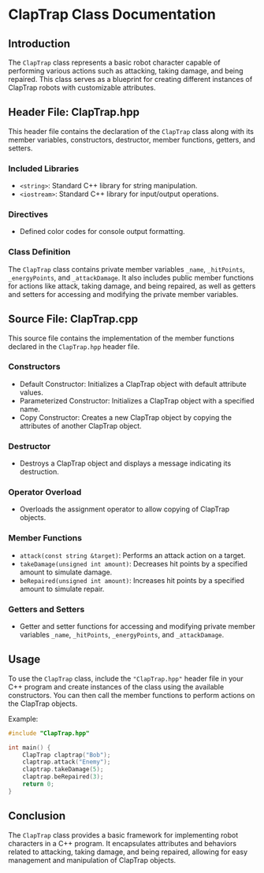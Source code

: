 # ClapTrap Class Documentation

## Introduction
The `ClapTrap` class represents a basic robot character capable of performing various actions such as attacking, taking damage, and being repaired. This class serves as a blueprint for creating different instances of ClapTrap robots with customizable attributes.

## Header File: ClapTrap.hpp
This header file contains the declaration of the `ClapTrap` class along with its member variables, constructors, destructor, member functions, getters, and setters.

### Included Libraries
- `<string>`: Standard C++ library for string manipulation.
- `<iostream>`: Standard C++ library for input/output operations.

### Directives
- Defined color codes for console output formatting.

### Class Definition
The `ClapTrap` class contains private member variables `_name`, `_hitPoints`, `_energyPoints`, and `_attackDamage`. It also includes public member functions for actions like attack, taking damage, and being repaired, as well as getters and setters for accessing and modifying the private member variables.

## Source File: ClapTrap.cpp
This source file contains the implementation of the member functions declared in the `ClapTrap.hpp` header file.

### Constructors
- Default Constructor: Initializes a ClapTrap object with default attribute values.
- Parameterized Constructor: Initializes a ClapTrap object with a specified name.
- Copy Constructor: Creates a new ClapTrap object by copying the attributes of another ClapTrap object.
### Destructor
- Destroys a ClapTrap object and displays a message indicating its destruction.

### Operator Overload
- Overloads the assignment operator to allow copying of ClapTrap objects.

### Member Functions
- `attack(const string &target)`: Performs an attack action on a target.
- `takeDamage(unsigned int amount)`: Decreases hit points by a specified amount to simulate damage.
- `beRepaired(unsigned int amount)`: Increases hit points by a specified amount to simulate repair.

### Getters and Setters
- Getter and setter functions for accessing and modifying private member variables `_name`, `_hitPoints`, `_energyPoints`, and `_attackDamage`.

## Usage
To use the `ClapTrap` class, include the `"ClapTrap.hpp"` header file in your C++ program and create instances of the class using the available constructors. You can then call the member functions to perform actions on the ClapTrap objects.

Example:
```cpp
#include "ClapTrap.hpp"

int main() {
    ClapTrap claptrap("Bob");
    claptrap.attack("Enemy");
    claptrap.takeDamage(5);
    claptrap.beRepaired(3);
    return 0;
}
```

## Conclusion
The `ClapTrap` class provides a basic framework for implementing robot characters in a C++ program. It encapsulates attributes and behaviors related to attacking, taking damage, and being repaired, allowing for easy management and manipulation of ClapTrap objects.
